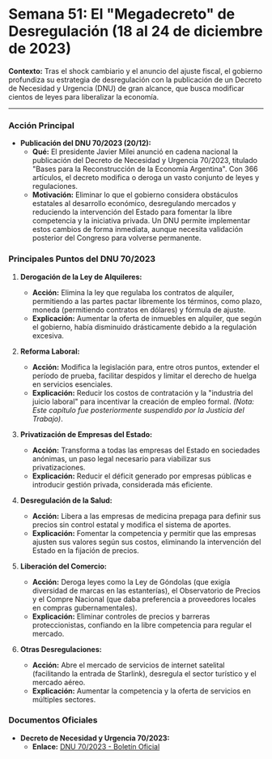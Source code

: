 # Semana 51: El "Megadecreto" de Desregulación (18 al 24 de diciembre de 2023)

**Contexto:** Tras el shock cambiario y el anuncio del ajuste fiscal, el gobierno profundiza su estrategia de desregulación con la publicación de un Decreto de Necesidad y Urgencia (DNU) de gran alcance, que busca modificar cientos de leyes para liberalizar la economía.

---

### Acción Principal

*   **Publicación del DNU 70/2023 (20/12):**
    *   **Qué:** El presidente Javier Milei anunció en cadena nacional la publicación del Decreto de Necesidad y Urgencia 70/2023, titulado "Bases para la Reconstrucción de la Economía Argentina". Con 366 artículos, el decreto modifica o deroga un vasto conjunto de leyes y regulaciones.
    *   **Motivación:** Eliminar lo que el gobierno considera obstáculos estatales al desarrollo económico, desregulando mercados y reduciendo la intervención del Estado para fomentar la libre competencia y la iniciativa privada. Un DNU permite implementar estos cambios de forma inmediata, aunque necesita validación posterior del Congreso para volverse permanente.

### Principales Puntos del DNU 70/2023

1.  **Derogación de la Ley de Alquileres:**
    *   **Acción:** Elimina la ley que regulaba los contratos de alquiler, permitiendo a las partes pactar libremente los términos, como plazo, moneda (permitiendo contratos en dólares) y fórmula de ajuste.
    *   **Explicación:** Aumentar la oferta de inmuebles en alquiler, que según el gobierno, había disminuido drásticamente debido a la regulación excesiva.

2.  **Reforma Laboral:**
    *   **Acción:** Modifica la legislación para, entre otros puntos, extender el período de prueba, facilitar despidos y limitar el derecho de huelga en servicios esenciales.
    *   **Explicación:** Reducir los costos de contratación y la "industria del juicio laboral" para incentivar la creación de empleo formal. *(Nota: Este capítulo fue posteriormente suspendido por la Justicia del Trabajo)*.

3.  **Privatización de Empresas del Estado:**
    *   **Acción:** Transforma a todas las empresas del Estado en sociedades anónimas, un paso legal necesario para viabilizar sus privatizaciones.
    *   **Explicación:** Reducir el déficit generado por empresas públicas e introducir gestión privada, considerada más eficiente.

4.  **Desregulación de la Salud:**
    *   **Acción:** Libera a las empresas de medicina prepaga para definir sus precios sin control estatal y modifica el sistema de aportes.
    *   **Explicación:** Fomentar la competencia y permitir que las empresas ajusten sus valores según sus costos, eliminando la intervención del Estado en la fijación de precios.

5.  **Liberación del Comercio:**
    *   **Acción:** Deroga leyes como la Ley de Góndolas (que exigía diversidad de marcas en las estanterías), el Observatorio de Precios y el Compre Nacional (que daba preferencia a proveedores locales en compras gubernamentales).
    *   **Explicación:** Eliminar controles de precios y barreras proteccionistas, confiando en la libre competencia para regular el mercado.

6.  **Otras Desregulaciones:**
    *   **Acción:** Abre el mercado de servicios de internet satelital (facilitando la entrada de Starlink), desregula el sector turístico y el mercado aéreo.
    *   **Explicación:** Aumentar la competencia y la oferta de servicios en múltiples sectores.

### Documentos Oficiales

*   **Decreto de Necesidad y Urgencia 70/2023:**
    *   **Enlace:** [DNU 70/2023 - Boletín Oficial](https://www.boletinoficial.gob.ar/detalleAviso/primera/301225/20231221)
